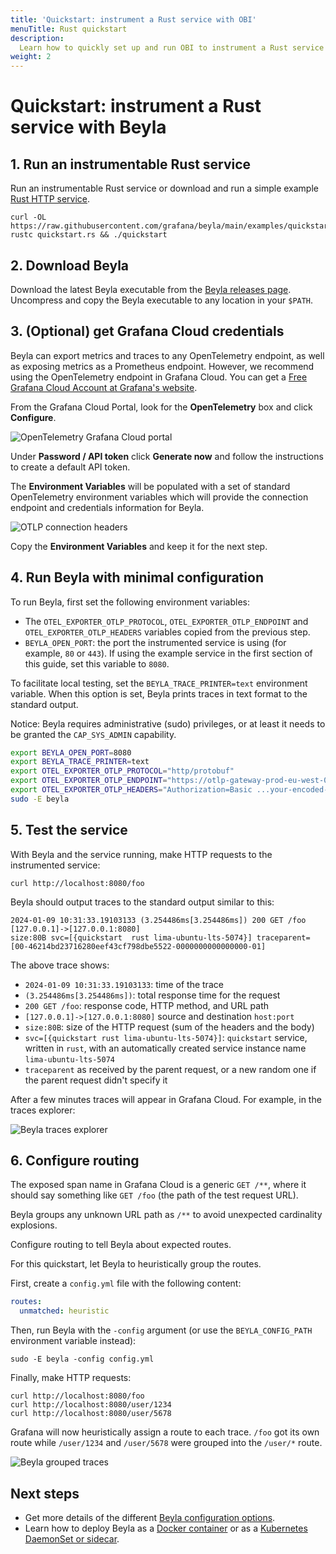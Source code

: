 ```yaml
---
title: 'Quickstart: instrument a Rust service with OBI'
menuTitle: Rust quickstart
description:
  Learn how to quickly set up and run OBI to instrument a Rust service
weight: 2
---
```


# Quickstart: instrument a Rust service with Beyla

## 1. Run an instrumentable Rust service

Run an instrumentable Rust service or download and run a simple example
[Rust HTTP service](https://github.com/grafana/beyla/tree/main/examples/quickstart/rust).

```
curl -OL https://raw.githubusercontent.com/grafana/beyla/main/examples/quickstart/rust/quickstart.rs
rustc quickstart.rs && ./quickstart
```

## 2. Download Beyla

Download the latest Beyla executable from the
[Beyla releases page](https://github.com/grafana/beyla/releases). Uncompress and
copy the Beyla executable to any location in your `$PATH`.

## 3. (Optional) get Grafana Cloud credentials

Beyla can export metrics and traces to any OpenTelemetry endpoint, as well as
exposing metrics as a Prometheus endpoint. However, we recommend using the
OpenTelemetry endpoint in Grafana Cloud. You can get a
[Free Grafana Cloud Account at Grafana's website](/pricing/).

From the Grafana Cloud Portal, look for the **OpenTelemetry** box and click
**Configure**.

![OpenTelemetry Grafana Cloud portal](https://grafana.com/media/docs/grafana-cloud/beyla/quickstart/otel-cloud-portal-box.png)

Under **Password / API token** click **Generate now** and follow the
instructions to create a default API token.

The **Environment Variables** will be populated with a set of standard
OpenTelemetry environment variables which will provide the connection endpoint
and credentials information for Beyla.

![OTLP connection headers](https://grafana.com/media/docs/grafana-cloud/beyla/quickstart/otlp-connection-headers.png)

Copy the **Environment Variables** and keep it for the next step.

## 4. Run Beyla with minimal configuration

To run Beyla, first set the following environment variables:

- The `OTEL_EXPORTER_OTLP_PROTOCOL`, `OTEL_EXPORTER_OTLP_ENDPOINT` and
  `OTEL_EXPORTER_OTLP_HEADERS` variables copied from the previous step.
- `BEYLA_OPEN_PORT`: the port the instrumented service is using (for example,
  `80` or `443`). If using the example service in the first section of this
  guide, set this variable to `8080`.

To facilitate local testing, set the `BEYLA_TRACE_PRINTER=text` environment
variable. When this option is set, Beyla prints traces in text format to the
standard output.

Notice: Beyla requires administrative (sudo) privileges, or at least it needs to
be granted the `CAP_SYS_ADMIN` capability.

```sh
export BEYLA_OPEN_PORT=8080
export BEYLA_TRACE_PRINTER=text
export OTEL_EXPORTER_OTLP_PROTOCOL="http/protobuf"
export OTEL_EXPORTER_OTLP_ENDPOINT="https://otlp-gateway-prod-eu-west-0.grafana.net/otlp"
export OTEL_EXPORTER_OTLP_HEADERS="Authorization=Basic ...your-encoded-credentials..."
sudo -E beyla
```

## 5. Test the service

With Beyla and the service running, make HTTP requests to the instrumented
service:

```
curl http://localhost:8080/foo
```

Beyla should output traces to the standard output similar to this:

```
2024-01-09 10:31:33.19103133 (3.254486ms[3.254486ms]) 200 GET /foo [127.0.0.1]->[127.0.0.1:8080]
size:80B svc=[{quickstart  rust lima-ubuntu-lts-5074}] traceparent=[00-46214bd23716280eef43cf798dbe5522-0000000000000000-01]
```

The above trace shows:

- `2024-01-09 10:31:33.19103133`: time of the trace
- `(3.254486ms[3.254486ms])`: total response time for the request
- `200 GET /foo`: response code, HTTP method, and URL path
- `[127.0.0.1]->[127.0.0.1:8080]` source and destination `host:port`
- `size:80B`: size of the HTTP request (sum of the headers and the body)
- `svc=[{quickstart rust lima-ubuntu-lts-5074}]`: `quickstart` service, written
  in `rust`, with an automatically created service instance name
  `lima-ubuntu-lts-5074`
- `traceparent` as received by the parent request, or a new random one if the
  parent request didn't specify it

After a few minutes traces will appear in Grafana Cloud. For example, in the
traces explorer:

![Beyla traces explorer](https://grafana.com/media/docs/grafana-cloud/beyla/quickstart/trace-generic.png)

## 6. Configure routing

The exposed span name in Grafana Cloud is a generic `GET /**`, where it should
say something like `GET /foo` (the path of the test request URL).

Beyla groups any unknown URL path as `/**` to avoid unexpected cardinality
explosions.

Configure routing to tell Beyla about expected routes.

For this quickstart, let Beyla to heuristically group the routes.

First, create a `config.yml` file with the following content:

```yml
routes:
  unmatched: heuristic
```

Then, run Beyla with the `-config` argument (or use the `BEYLA_CONFIG_PATH`
environment variable instead):

```
sudo -E beyla -config config.yml
```

Finally, make HTTP requests:

```
curl http://localhost:8080/foo
curl http://localhost:8080/user/1234
curl http://localhost:8080/user/5678
```

Grafana will now heuristically assign a route to each trace. `/foo` got its own
route while `/user/1234` and `/user/5678` were grouped into the `/user/*` route.

![Beyla grouped traces](https://grafana.com/media/docs/grafana-cloud/beyla/quickstart/grouped-traces.png)

## Next steps

- Get more details of the different
  [Beyla configuration options](../../configure/).
- Learn how to deploy Beyla as a [Docker container](../../setup/docker/) or as a
  [Kubernetes DaemonSet or sidecar](../../setup/kubernetes/).
